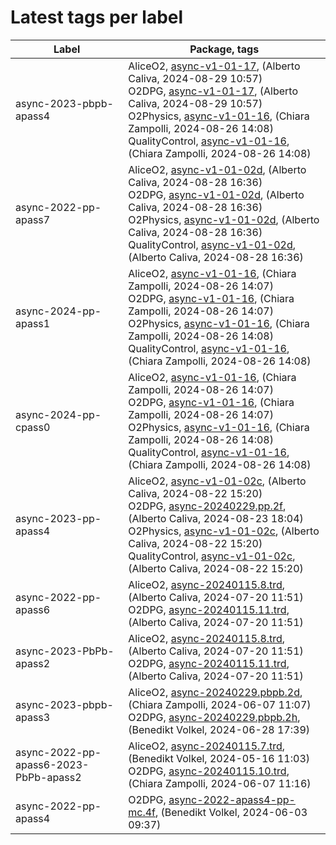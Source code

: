 # Latest tags per label

| Label | Package, tags |
| --- | --- |
| async-2023-pbpb-apass4 | AliceO2, [async-v1-01-17](https://github.com/AliceO2Group/AliceO2/tree/async-v1-01-17), (Alberto Caliva, 2024-08-29 10:57)<br>O2DPG, [async-v1-01-17](https://github.com/AliceO2Group/O2DPG/tree/async-v1-01-17), (Alberto Caliva, 2024-08-29 10:57)<br>O2Physics, [async-v1-01-16](https://github.com/AliceO2Group/O2Physics/tree/async-v1-01-16), (Chiara Zampolli, 2024-08-26 14:08)<br>QualityControl, [async-v1-01-16](https://github.com/AliceO2Group/QualityControl/tree/async-v1-01-16), (Chiara Zampolli, 2024-08-26 14:08) |
| async-2022-pp-apass7 | AliceO2, [async-v1-01-02d](https://github.com/AliceO2Group/AliceO2/tree/async-v1-01-02d), (Alberto Caliva, 2024-08-28 16:36)<br>O2DPG, [async-v1-01-02d](https://github.com/AliceO2Group/O2DPG/tree/async-v1-01-02d), (Alberto Caliva, 2024-08-28 16:36)<br>O2Physics, [async-v1-01-02d](https://github.com/AliceO2Group/O2Physics/tree/async-v1-01-02d), (Alberto Caliva, 2024-08-28 16:36)<br>QualityControl, [async-v1-01-02d](https://github.com/AliceO2Group/QualityControl/tree/async-v1-01-02d), (Alberto Caliva, 2024-08-28 16:36) |
| async-2024-pp-apass1 | AliceO2, [async-v1-01-16](https://github.com/AliceO2Group/AliceO2/tree/async-v1-01-16), (Chiara Zampolli, 2024-08-26 14:07)<br>O2DPG, [async-v1-01-16](https://github.com/AliceO2Group/O2DPG/tree/async-v1-01-16), (Chiara Zampolli, 2024-08-26 14:07)<br>O2Physics, [async-v1-01-16](https://github.com/AliceO2Group/O2Physics/tree/async-v1-01-16), (Chiara Zampolli, 2024-08-26 14:08)<br>QualityControl, [async-v1-01-16](https://github.com/AliceO2Group/QualityControl/tree/async-v1-01-16), (Chiara Zampolli, 2024-08-26 14:08) |
| async-2024-pp-cpass0 | AliceO2, [async-v1-01-16](https://github.com/AliceO2Group/AliceO2/tree/async-v1-01-16), (Chiara Zampolli, 2024-08-26 14:07)<br>O2DPG, [async-v1-01-16](https://github.com/AliceO2Group/O2DPG/tree/async-v1-01-16), (Chiara Zampolli, 2024-08-26 14:07)<br>O2Physics, [async-v1-01-16](https://github.com/AliceO2Group/O2Physics/tree/async-v1-01-16), (Chiara Zampolli, 2024-08-26 14:08)<br>QualityControl, [async-v1-01-16](https://github.com/AliceO2Group/QualityControl/tree/async-v1-01-16), (Chiara Zampolli, 2024-08-26 14:08) |
| async-2023-pp-apass4 | AliceO2, [async-v1-01-02c](https://github.com/AliceO2Group/AliceO2/tree/async-v1-01-02c), (Alberto Caliva, 2024-08-22 15:20)<br>O2DPG, [async-20240229.pp.2f](https://github.com/AliceO2Group/O2DPG/tree/async-20240229.pp.2f), (Alberto Caliva, 2024-08-23 18:04)<br>O2Physics, [async-v1-01-02c](https://github.com/AliceO2Group/O2Physics/tree/async-v1-01-02c), (Alberto Caliva, 2024-08-22 15:20)<br>QualityControl, [async-v1-01-02c](https://github.com/AliceO2Group/QualityControl/tree/async-v1-01-02c), (Alberto Caliva, 2024-08-22 15:20) |
| async-2022-pp-apass6 | AliceO2, [async-20240115.8.trd](https://github.com/AliceO2Group/AliceO2/tree/async-20240115.8.trd), (Alberto Caliva, 2024-07-20 11:51)<br>O2DPG, [async-20240115.11.trd](https://github.com/AliceO2Group/O2DPG/tree/async-20240115.11.trd), (Alberto Caliva, 2024-07-20 11:51) |
| async-2023-PbPb-apass2 | AliceO2, [async-20240115.8.trd](https://github.com/AliceO2Group/AliceO2/tree/async-20240115.8.trd), (Alberto Caliva, 2024-07-20 11:51)<br>O2DPG, [async-20240115.11.trd](https://github.com/AliceO2Group/O2DPG/tree/async-20240115.11.trd), (Alberto Caliva, 2024-07-20 11:51) |
| async-2023-pbpb-apass3 | AliceO2, [async-20240229.pbpb.2d](https://github.com/AliceO2Group/AliceO2/tree/async-20240229.pbpb.2d), (Chiara Zampolli, 2024-06-07 11:07)<br>O2DPG, [async-20240229.pbpb.2h](https://github.com/AliceO2Group/O2DPG/tree/async-20240229.pbpb.2h), (Benedikt Volkel, 2024-06-28 17:39) |
| async-2022-pp-apass6-2023-PbPb-apass2 | AliceO2, [async-20240115.7.trd](https://github.com/AliceO2Group/AliceO2/tree/async-20240115.7.trd), (Benedikt Volkel, 2024-05-16 11:03)<br>O2DPG, [async-20240115.10.trd](https://github.com/AliceO2Group/O2DPG/tree/async-20240115.10.trd), (Chiara Zampolli, 2024-06-07 11:16) |
| async-2022-pp-apass4 | O2DPG, [async-2022-apass4-pp-mc.4f](https://github.com/AliceO2Group/O2DPG/tree/async-2022-apass4-pp-mc.4f), (Benedikt Volkel, 2024-06-03 09:37) |
